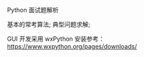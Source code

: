 Python 面试题解析

基本的常考算法;
典型问题求解;


GUI 开发采用 wxPython
安装参考： https://www.wxpython.org/pages/downloads/

 



